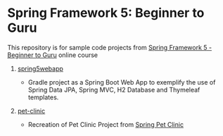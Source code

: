 # Spring Framework 5: Beginner to Guru

This repository is for sample code projects from [Spring Framework 5 - Beginner to Guru](https://www.udemy.com/course/spring-framework-5-beginner-to-guru/) online course


1.  [spring5webapp](https://github.com/tvttavares/spring-framework-guru/tree/master/spring5webapp)
    * Gradle project as a Spring Boot Web App to exemplify the use of Spring Data JPA, Spring MVC, H2 Database and Thymeleaf templates.

2.  [pet-clinic](https://github.com/tvttavares/spring-framework-guru/tree/master/pet-clinic)
    * Recreation of Pet Clinic Project from [Spring Pet Clinic](https://github.com/spring-projects/spring-petclinic)
